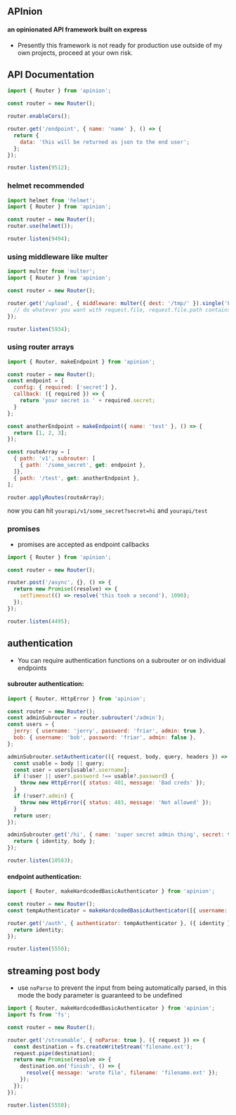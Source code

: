 ## APInion
#### an opinionated API framework built on express

* Presently this framework is not ready for production use outside of my own projects, proceed at your own risk.

## API Documentation

```javascript
import { Router } from 'apinion';

const router = new Router();

router.enableCors();

router.get('/endpoint', { name: 'name' }, () => {
  return {
    data: 'this will be returned as json to the end user';
  };
});

router.listen(9512);
```

### helmet recommended

```javascript
import helmet from 'helmet';
import { Router } from 'apinion';

const router = new Router();
router.use(helmet());

router.listen(9494);
```

### using middleware like multer

```javascript
import multer from 'multer';
import { Router } from 'apinion';

const router = new Router();

router.get('/upload', { middleware: multer({ dest: '/tmp/' }).single('File') }, ({ request }) => {
  // do whatever you want with request.file, request.file.path contains the temporary file path
});

router.listen(5934);
```

### using router arrays

```javascript
import { Router, makeEndpoint } from 'apinion';

const router = new Router();
const endpoint = {
  config: { required: ['secret'] },
  callback: ({ required }) => {
    return 'your secret is ' + required.secret;
  }
};

const anotherEndpoint = makeEndpoint({ name: 'test' }, () => {
  return [1, 2, 3];
});

const routeArray = [
  { path: 'v1', subrouter: [
    { path: '/some_secret', get: endpoint },
  ]},
  { path: '/test', get: anotherEndpoint },
];

router.applyRoutes(routeArray);
```
now you can hit `yourapi/v1/some_secret?secret=hi` and `yourapi/test`

### promises
* promises are accepted as endpoint callbacks

```javascript
import { Router } from 'apinion';

const router = new Router();

router.post('/async', {}, () => {
  return new Promise((resolve) => {
    setTimeout(() => resolve('this took a second'), 1000);
  });
});

router.listen(4495);
```

## authentication
* You can require authentication functions on a subrouter or on individual endpoints

#### subrouter authentication:
```javascript
import { Router, HttpError } from 'apinion';

const router = new Router();
const adminSubrouter = router.subrouter('/admin');
const users = {
  jerry: { username: 'jerry', password: 'friar', admin: true },
  bob: { username: 'bob', password: 'friar', admin: false },
};

adminSubrouter.setAuthenticator(({ request, body, query, headers }) => {
  const usable = body || query;
  const user = users[usable?.username];
  if (!user || user?.password !== usable?.password) {
    throw new HttpError({ status: 401, message: 'Bad creds' });
  }
  if (!user?.admin) {
    throw new HttpError({ status: 403, message: 'Not allowed' });
  }
  return user;
});

adminSubrouter.get('/hi', { name: 'super secret admin thing', secret: true }, ({ identity, body }) => {
  return { identity, body };
});

router.listen(10583);
```

#### endpoint authentication:
```javascript
import { Router, makeHardcodedBasicAuthenticator } from 'apinion';

const router = new Router();
const tempAuthenticator = makeHardcodedBasicAuthenticator([{ username: 'joe', password: 'doe' }]);

router.get('/auth', { authenticator: tempAuthenticator }, ({ identity }) => {
  return identity;
});

router.listen(5550);
```


## streaming post body
* use `noParse` to prevent the input from being automatically parsed, in this mode the body parameter is guaranteed to be undefined

```javascript
import { Router, makeHardcodedBasicAuthenticator } from 'apinion';
import fs from 'fs';

const router = new Router();

router.get('/streamable', { noParse: true }, ({ request }) => {
  const destination = fs.createWriteStream('filename.ext');
  request.pipe(destination);
  return new Promise(resolve => {
    destination.on('finish', () => {
      resolve({ message: 'wrote file', filename: 'filename.ext' });
    });
  });
});

router.listen(5550);
```
